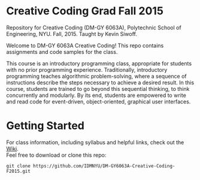 # Creative Coding Grad Fall 2015
Repository for Creative Coding (DM-GY 6063A), Polytechnic School of Engineering, NYU. Fall, 2015.  Taught by Kevin Siwoff.

Welcome to DM-GY 6063A Creative Coding!  This repo contains assignments and code samples for the class.

This course is an introductory programming class, appropriate for students with no prior programming experience. Traditionally, introductory programming teaches algorithmic problem-solving, where a sequence of instructions describe the steps necessary to achieve a desired result. In this course, students are trained to go beyond this sequential thinking, to think concurrently and modularly. By its end, students are empowered to write and read code for event-driven, object-oriented, graphical user interfaces.

# Getting Started
For class information, including syllabus and helpful links, check out the [Wiki](https://github.com/IDMNYU/DM-GY6063A-Creative-Coding-F2015/wiki).  
Feel free to download or clone this repo:
```
git clone https://github.com/IDMNYU/DM-GY6063A-Creative-Coding-F2015.git
```
